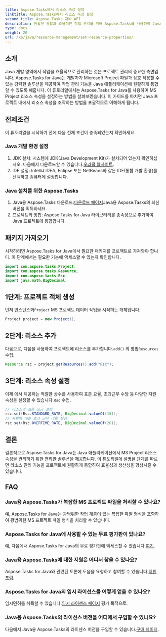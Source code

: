 ```yaml
---
title: Aspose.Tasks에서 리소스 속성 설정
linktitle: Aspose.Tasks에서 리소스 속성 설정
second_title: Aspose.Tasks 자바 API
description: 원활한 통합과 효율적인 작업 관리를 위해 Aspose.Tasks를 사용하여 Java에서 MS 프로젝트 리소스 속성을 설정하는 방법을 알아보세요.
type: docs
weight: 20
url: /ko/java/resource-management/set-resource-properties/
---
```

## 소개
Java 개발 영역에서 작업을 효율적으로 관리하는 것은 프로젝트 관리의 중요한 측면입니다. Aspose.Tasks for Java는 개발자가 Microsoft Project 파일과 상호 작용할 수 있는 강력한 솔루션을 제공하여 작업 관리 기능을 Java 애플리케이션에 원활하게 통합할 수 있도록 해줍니다. 이 튜토리얼에서는 Aspose.Tasks for Java를 사용하여 MS Project 리소스 속성을 설정하는 방법을 살펴보겠습니다. 이 가이드를 마치면 Java 프로젝트 내에서 리소스 속성을 조작하는 방법을 포괄적으로 이해하게 됩니다.
## 전제조건
이 튜토리얼을 시작하기 전에 다음 전제 조건이 충족되었는지 확인하세요.
### Java 개발 환경 설정
1.  JDK 설치: 시스템에 JDK(Java Development Kit)가 설치되어 있는지 확인하십시오. 다음에서 다운로드할 수 있습니다.[오라클 웹사이트](https://www.oracle.com/java/technologies/javase-jdk11-downloads.html).
2. IDE 설정: IntelliJ IDEA, Eclipse 또는 NetBeans와 같은 IDE(통합 개발 환경)를 선택하고 컴퓨터에 설정합니다.
### Java 설치를 위한 Aspose.Tasks
1.  Java용 Aspose.Tasks 다운로드:[다운로드 페이지](https://releases.aspose.com/tasks/java/)Java용 Aspose.Tasks의 최신 버전을 획득하세요.
2. 프로젝트와 통합: Aspose.Tasks for Java 라이브러리를 종속성으로 추가하여 Java 프로젝트에 통합합니다.

## 패키지 가져오기
시작하려면 Aspose.Tasks for Java에서 필요한 패키지를 프로젝트로 가져와야 합니다. 이 단계에서는 필요한 기능에 액세스할 수 있는지 확인합니다.

```java
import com.aspose.tasks.Project;
import com.aspose.tasks.Resource;
import com.aspose.tasks.Rsc;
import java.math.BigDecimal;
```

## 1단계: 프로젝트 객체 생성
 먼저 인스턴스화`Project` MS 프로젝트 데이터 작업을 시작하는 개체입니다.

```java
Project project = new Project();
```
## 2단계: 리소스 추가
 다음으로, 다음을 사용하여 프로젝트에 리소스를 추가합니다.`add()` 의 방법`Resources` 수집.

```java
Resource rsc = project.getResources().add("Rsc");
```
## 3단계: 리소스 속성 설정
 이제 에서 제공하는 적절한 상수를 사용하여 표준 요율, 초과근무 수당 등 다양한 자원 속성을 설정할 수 있습니다.`Rsc` 수업.

```java
// 리소스의 표준 요금 설정
rsc.set(Rsc.STANDARD_RATE, BigDecimal.valueOf(15));
// 자원에 대한 초과 근무 비율 설정
rsc.set(Rsc.OVERTIME_RATE, BigDecimal.valueOf(20));
```

## 결론
결론적으로 Aspose.Tasks for Java는 Java 애플리케이션에서 MS Project 리소스 속성을 관리하기 위한 편리한 솔루션을 제공합니다. 이 튜토리얼에 설명된 단계를 따르면 리소스 관리 기능을 프로젝트에 원활하게 통합하여 효율성과 생산성을 향상시킬 수 있습니다.
## FAQ
### Java용 Aspose.Tasks가 복잡한 MS 프로젝트 파일을 처리할 수 있나요?
예, Aspose.Tasks for Java는 광범위한 작업 계층이 있는 복잡한 파일 형식을 포함하여 광범위한 MS 프로젝트 파일 형식을 처리할 수 있습니다.
### Aspose.Tasks for Java에 사용할 수 있는 무료 평가판이 있나요?
 예, 다음에서 Aspose.Tasks for Java의 무료 평가판에 액세스할 수 있습니다.[여기](https://releases.aspose.com/).
### Java용 Aspose.Tasks에 대한 지원은 어디서 찾을 수 있나요?
 Aspose.Tasks for Java와 관련된 토론에 도움을 요청하고 참여할 수 있습니다.[지원 포럼](https://forum.aspose.com/c/tasks/15).
### Aspose.Tasks for Java의 임시 라이선스를 어떻게 얻을 수 있나요?
 임시면허를 취득할 수 있습니다.[임시 라이센스 페이지](https://purchase.aspose.com/temporary-license/) 평가 목적으로.
### Java용 Aspose.Tasks의 라이선스 버전을 어디에서 구입할 수 있나요?
 다음에서 Java용 Aspose.Tasks의 라이센스 버전을 구입할 수 있습니다.[구매 페이지](https://purchase.aspose.com/buy).